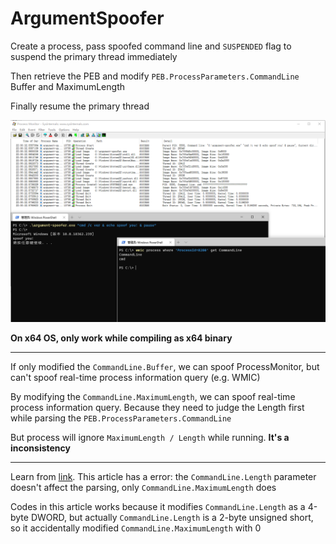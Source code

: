 # ArgumentSpoofer

Create a process, pass spoofed command line and `SUSPENDED` flag to suspend the primary thread immediately

Then retrieve the PEB and modify `PEB.ProcessParameters.CommandLine` Buffer and MaximumLength

Finally resume the primary thread

![](img/spoof.png)

**On x64 OS, only work while compiling as x64 binary**

***

If only modified the `CommandLine.Buffer`, we can spoof ProcessMonitor, but can't spoof real-time process information query (e.g. WMIC)

By modifying the `CommandLine.MaximumLength`, we can spoof real-time process information query. Because they need to judge the Length first while parsing the `PEB.ProcessParameters.CommandLine`

But process will ignore `MaximumLength / Length` while running. **It's a inconsistency**

***

Learn from [link](https://blog.xpnsec.com/how-to-argue-like-cobalt-strike/). This article has a error: the `CommandLine.Length` parameter doesn't affect the parsing, only `CommandLine.MaximumLength` does

Codes in this article works because it modifies `CommandLine.Length` as a 4-byte DWORD, but actually `CommandLine.Length` is a 2-byte unsigned short, so it accidentally modified `CommandLine.MaximumLength` with 0

